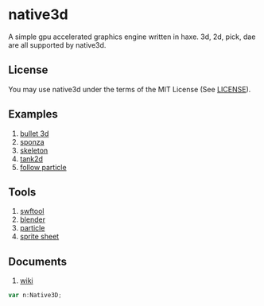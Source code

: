 native3d
========
A simple gpu  accelerated graphics engine written in haxe.
3d, 2d, pick, dae are all supported by native3d.  

License
-------
You may use native3d under the terms of the MIT License (See [LICENSE](http://opensource.org/licenses/MIT)).

Examples
--------
1. [bullet 3d](http://matrix3d.github.io/as3/2013/08/06/bullet-3d/)
2. [sponza](http://matrix3d.github.io/as3/2013/09/12/sponza-3d)
3. [skeleton](http://matrix3d.github.io/as3/2013/10/12/skeleton-3d)	
4. [tank2d](http://matrix3d.github.io/as3/2013/11/28/tank-2d/)
5. [follow particle](http://matrix3d.github.io/as3/2014/3/5/follow-particle/)

Tools
--------
1. [swftool](http://matrix3d.github.io/as3/2013/11/26/swfexporter/)
2. [blender](http://matrix3d.github.io/as3/2013/12/18/blendexporter/)
3. [particle](http://matrix3d.github.io/as3/2013/12/14/particleeditor/)
4. [sprite sheet](https://github.com/matrix3d/ImageTool/blob/master/out/production/ImageTool/ImageTool.air)
	
Documents
--------
1. [wiki](https://github.com/matrix3d/native3d/wiki/_pages)

``` as
var n:Native3D;
```



